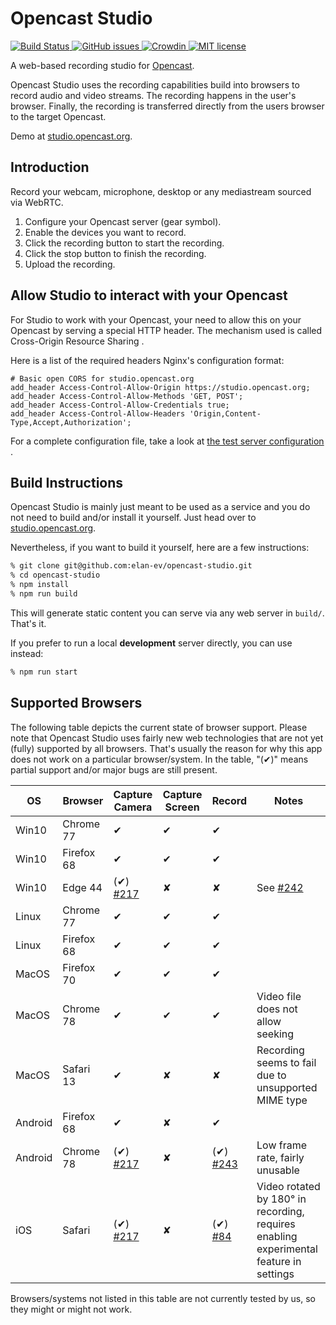 Opencast Studio
===============

[![Build Status](https://travis-ci.com/elan-ev/opencast-studio.svg?branch=react)
](https://travis-ci.com/elan-ev/opencast-studio)
[![GitHub issues](https://img.shields.io/github/issues-raw/elan-ev/opencast-studio?color=blue)
](https://github.com/elan-ev/opencast-studio/issues)
[![Crowdin](https://badges.crowdin.net/e/d961aac56447c193679dfdb5b349e683/localized.svg)
](https://elan-ev.crowdin.com/opencast-studio)
[![MIT license](https://img.shields.io/github/license/elan-ev/opencast-studio)
](https://github.com/elan-ev/opencast-studio/blob/master/LICENSE)

A web-based recording studio for [Opencast](https://opencast.org).

Opencast Studio uses the recording capabilities build into browsers to record
audio and video streams. The recording happens in the user's browser. Finally,
the recording is transferred directly from the users browser to the target
Opencast.

Demo at [studio.opencast.org](https://studio.opencast.org).


Introduction
------------

Record your webcam, microphone, desktop or any mediastream sourced via WebRTC.

1. Configure your Opencast server (gear symbol).
2. Enable the devices you want to record.
3. Click the recording button to start the recording.
4. Click the stop button to finish the recording.
5. Upload the recording.


Allow Studio to interact with your Opencast
-------------------------------------------

For Studio to work with your Opencast, your need to allow this on your Opencast
by serving a special HTTP header. The mechanism used is called Cross-Origin
Resource Sharing .

Here is a list of the required headers Nginx's configuration format:

```
# Basic open CORS for studio.opencast.org
add_header Access-Control-Allow-Origin https://studio.opencast.org;
add_header Access-Control-Allow-Methods 'GET, POST';
add_header Access-Control-Allow-Credentials true;
add_header Access-Control-Allow-Headers 'Origin,Content-Type,Accept,Authorization';
```

For a complete configuration file, take a look at [the test server configuration
](https://github.com/opencast/opencast-project-infrastructure/blob/9f09638e922d623cd4d3c91dd90aca39c421530d/ansible-allinone-demo-vm/roles/nginx/templates/nginx.conf#L158-L162).


Build Instructions
------------------

Opencast Studio is mainly just meant to be used as a service and you do not
need to build and/or install it yourself. Just head over to
[studio.opencast.org](https://studio.opencast.org).

Nevertheless, if you want to build it yourself, here are a few instructions:

```sh
% git clone git@github.com:elan-ev/opencast-studio.git
% cd opencast-studio
% npm install
% npm run build
```

This will generate static content you can serve via any web server in `build/`.
That's it.

If you prefer to run a local **development** server directly, you can use instead:

```sh
% npm run start
```

Supported Browsers
------------------

The following table depicts the current state of browser support.
Please note that Opencast Studio uses fairly new web technologies that are not yet (fully) supported by all browsers.
That's usually the reason for why this app does not work on a particular browser/system.
In the table, "(✔)" means partial support and/or major bugs are still present.

| OS         | Browser    | Capture Camera | Capture Screen | Record | Notes |
| ---------- | ---------- | -------------- | -------------- | ------ | ----- |
| Win10 | Chrome 77  | ✔              | ✔              | ✔      |
| Win10 | Firefox 68 | ✔              | ✔              | ✔      |
| Win10 | Edge 44    | (✔) [#217](https://github.com/elan-ev/opencast-studio/issues/217) | ✘ | ✘ | See [#242](https://github.com/elan-ev/opencast-studio/issues/242)
| Linux      | Chrome 77  | ✔              | ✔              | ✔      |
| Linux      | Firefox 68 | ✔              | ✔              | ✔      |
| MacOS      | Firefox 70 | ✔              | ✔              | ✔      |
| MacOS      | Chrome 78  | ✔              | ✔              | ✔      | Video file does not allow seeking
| MacOS      | Safari 13  | ✔              | ✘              | ✘      | Recording seems to fail due to unsupported MIME type
| Android    | Firefox 68 | ✔              | ✘              | ✔      |
| Android    | Chrome 78  | (✔) [#217](https://github.com/elan-ev/opencast-studio/issues/217) | ✘ | (✔) [#243](https://github.com/elan-ev/opencast-studio/issues/243) | Low frame rate, fairly unusable
| iOS        | Safari     | (✔) [#217](https://github.com/elan-ev/opencast-studio/issues/217) | ✘ | (✔) [#84](https://github.com/elan-ev/opencast-studio/issues/84) | Video rotated by 180° in recording, requires enabling experimental feature in settings

Browsers/systems not listed in this table are not currently tested by us, so they might or might not work.
